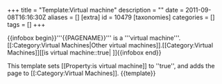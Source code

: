 +++
title = "Template:Virtual machine"
description = ""
date = 2011-09-08T16:16:30Z
aliases = []
[extra]
id = 10479
[taxonomies]
categories = []
tags = []
+++

{{infobox begin}}'''{{PAGENAME}}''' is a '''virtual machine'''. [[:Category:Virtual Machines|Other virtual machines]].<includeonly>[[Category:Virtual Machines]][[is virtual machine::true| ]]</includeonly>{{infobox end}}<noinclude>

This template sets [[Property:is virtual machine]] to ''true'', and adds the page to [[:Category:Virtual Machines]].
{{template}}</noinclude>
